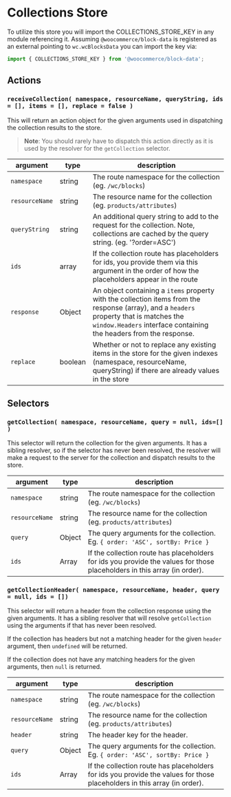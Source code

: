 # Collections Store

To utilize this store you will import the COLLECTIONS_STORE_KEY in any module referencing it. Assuming `@woocommerce/block-data` is registered as an external pointing to `wc.wcBlocksData` you can import the key via:

```js
import { COLLECTIONS_STORE_KEY } from '@woocommerce/block-data';
```

## Actions

### `receiveCollection( namespace, resourceName, queryString, ids = [], items = [], replace = false )`

This will return an action object for the given arguments used in dispatching the collection results to the store.

> **Note**: You should rarely have to dispatch this action directly as it is used by the resolver for the `getCollection` selector.

| argument       | type    | description                                                                                                                                                                                                    |
| -------------- | ------- | -------------------------------------------------------------------------------------------------------------------------------------------------------------------------------------------------------------- |
| `namespace`    | string  | The route namespace for the collection (eg. `/wc/blocks`)                                                                                                                                                      |
| `resourceName` | string  | The resource name for the collection (eg. `products/attributes`)                                                                                                                                               |
| `queryString`  | string  | An additional query string to add to the request for the collection. Note, collections are cached by the query string. (eg. '?order=ASC')                                                                      |
| `ids`          | array   | If the collection route has placeholders for ids, you provide them via this argument in the order of how the placeholders appear in the route                                                                  |
| `response`     | Object  | An object containing a `items` property with the collection items from the response (array), and a `headers` property that is matches the `window.Headers` interface containing the headers from the response. |
| `replace`      | boolean | Whether or not to replace any existing items in the store for the given indexes (namespace, resourceName, queryString) if there are already values in the store                                                |

## Selectors

### `getCollection( namespace, resourceName, query = null, ids=[] )`

This selector will return the collection for the given arguments. It has a sibling resolver, so if the selector has never been resolved, the resolver will make a request to the server for the collection and dispatch results to the store.

| argument       | type   | description                                                                                                              |
| -------------- | ------ | ------------------------------------------------------------------------------------------------------------------------ |
| `namespace`    | string | The route namespace for the collection (eg. `/wc/blocks`)                                                                |
| `resourceName` | string | The resource name for the collection (eg. `products/attributes`)                                                         |
| `query`        | Object | The query arguments for the collection. Eg. `{ order: 'ASC', sortBy: Price }`                                            |
| `ids`          | Array  | If the collection route has placeholders for ids you provide the values for those placeholders in this array (in order). |

### `getCollectionHeader( namespace, resourceName, header, query = null, ids = [])`

This selector will return a header from the collection response using the given arguments. It has a sibling resolver that will resolve `getCollection` using the arguments if that has never been resolved.

If the collection has headers but not a matching header for the given `header` argument, then `undefined` will be returned.

If the collection does not have any matching headers for the given arguments, then `null` is returned.

| argument       | type   | description                                                                                                              |
| -------------- | ------ | ------------------------------------------------------------------------------------------------------------------------ |
| `namespace`    | string | The route namespace for the collection (eg. `/wc/blocks`)                                                                |
| `resourceName` | string | The resource name for the collection (eg. `products/attributes`)                                                         |
| `header`       | string | The header key for the header.                                                                                           |
| `query`        | Object | The query arguments for the collection. Eg. `{ order: 'ASC', sortBy: Price }`                                            |
| `ids`          | Array  | If the collection route has placeholders for ids you provide the values for those placeholders in this array (in order). |
